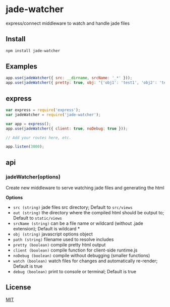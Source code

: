 jade-watcher
============

express/connect middleware to watch and handle jade files

## Install

```bash
npm install jade-watcher
```

## Examples

```js
app.use(jadeWatcher({ src: __dirname, srcName: '_*' }));
app.use(jadeWatcher({ pretty: true, obj: "{'obj1': 'test1', 'obj2': 'test2'}" }));
```

## express

```javascript
var express = require('express');
var jadeWatcher = require('jade-watcher');

var app = express();
app.use(jadeWatcher({ client: true, noDebug: true }));

// Add your routes here, etc.

app.listen(3000);
```

## api

### jadeWatcher(options)

Create new middleware to serve watching jade files and generating the html

**Options**

- `src (string)`         jade files src directory; Default to `src/views`
- `out (string)`         the directory where the compiled html should be output to; Default to `static/views`
- `srcName (string)`     can be a file name or wildcard (without .jade extension); Default is wildcard *
- `obj (string)`         javascript options object 
- `path (string)`        filename used to resolve includes
- `pretty (boolean)`     compile pretty html output
- `client (boolean)`     compile function for client-side runtime.js
- `noDebug (boolean)`    compile without debugging (smaller functions)
- `watch (boolean)`      watch files for changes and automatically re-render; Default is true
- `debug (boolean)`      print to console or terminal; Default is true

## License

[MIT](LICENSE)
